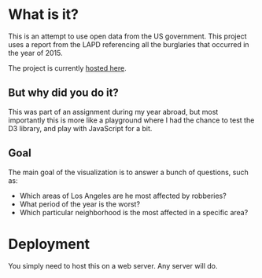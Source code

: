 # What is it?

This is an attempt to use open data from the US government. This project uses a report from the LAPD referencing all the burglaries that occurred in the year of 2015.

The project is currently [hosted here](http://data.socialhive.fr).

## But why did you do it?

This was part of an assignment during my year abroad, but most importantly this is more like a playground where I had the chance to test the D3 library, and play with JavaScript for a bit.

## Goal

The main goal of the visualization is to answer a bunch of questions, such as:

* Which areas of Los Angeles are he most affected by robberies?
* What period of the year is the worst?
* Which particular neighborhood is the most affected in a specific area?

# Deployment

You simply need to host this on a web server. Any server will do.
